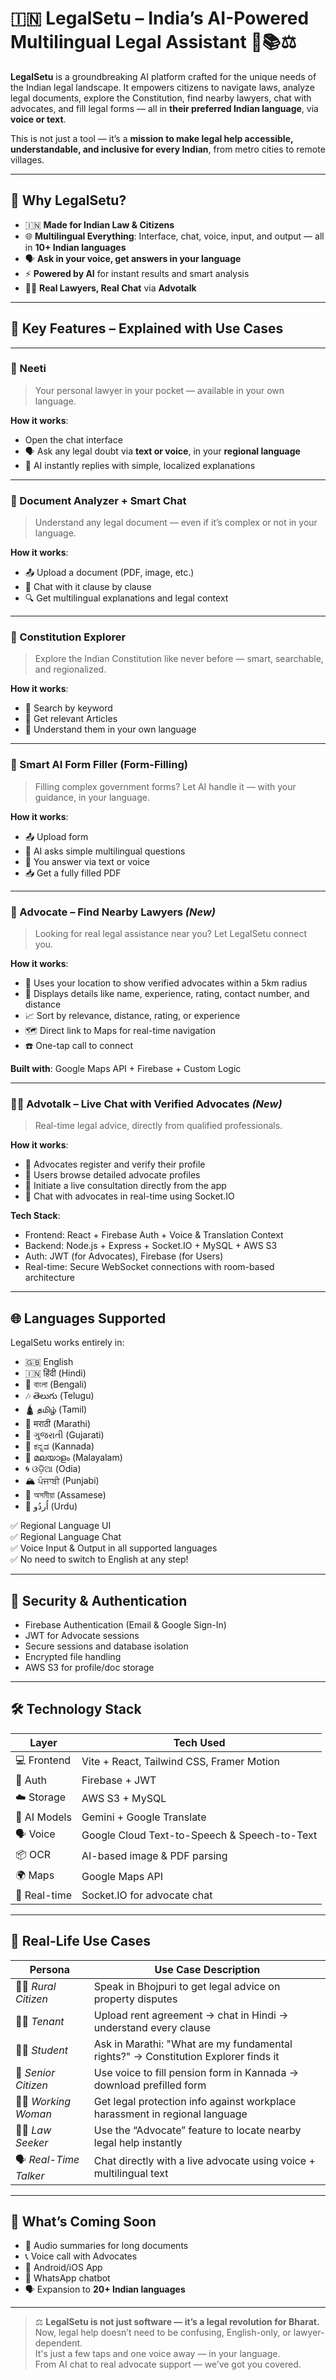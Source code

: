 # 🇮🇳 LegalSetu – India’s AI-Powered Multilingual Legal Assistant 🤖📚⚖️

**LegalSetu** is a groundbreaking AI platform crafted for the unique needs of the Indian legal landscape. It empowers citizens to navigate laws, analyze legal documents, explore the Constitution, find nearby lawyers, chat with advocates, and fill legal forms — all in **their preferred Indian language**, via **voice or text**.

This is not just a tool — it’s a **mission to make legal help accessible, understandable, and inclusive for every Indian**, from metro cities to remote villages.

---

## 🌟 Why LegalSetu?

- 🇮🇳 **Made for Indian Law & Citizens**
- 🌐 **Multilingual Everything**: Interface, chat, voice, input, and output — all in **10+ Indian languages**
- 🗣️ **Ask in your voice, get answers in your language**
- ⚡ **Powered by AI** for instant results and smart analysis
- 👨‍⚖️ **Real Lawyers, Real Chat** via **Advotalk**

---

## 🚀 Key Features – Explained with Use Cases

---

### 🧠 Neeti

> Your personal lawyer in your pocket — available in your own language.

**How it works**:
- Open the chat interface  
- 🗣️ Ask any legal doubt via **text or voice**, in your **regional language**  
- 🤖 AI instantly replies with simple, localized explanations

---

### 📄 Document Analyzer + Smart Chat

> Understand any legal document — even if it’s complex or not in your language.

**How it works**:
- 📤 Upload a document (PDF, image, etc.)  
- 💬 Chat with it clause by clause  
- 🔍 Get multilingual explanations and legal context

---

### 📜 Constitution Explorer

> Explore the Indian Constitution like never before — smart, searchable, and regionalized.

**How it works**:
- 🔎 Search by keyword  
- 📘 Get relevant Articles  
- 📖 Understand them in your own language  

---

### 📝 Smart AI Form Filler (Form-Filling)

> Filling complex government forms? Let AI handle it — with your guidance, in your language.

**How it works**:
- 📤 Upload form  
- 🤖 AI asks simple multilingual questions  
- 📝 You answer via text or voice  
- 📥 Get a fully filled PDF  

---

### 📍 Advocate – Find Nearby Lawyers *(New)*

> Looking for real legal assistance near you? Let LegalSetu connect you.

**How it works**:
- 📌 Uses your location to show verified advocates within a 5km radius  
- 📇 Displays details like name, experience, rating, contact number, and distance  
- 📈 Sort by relevance, distance, rating, or experience  
- 🗺️ Direct link to Maps for real-time navigation  
- ☎️ One-tap call to connect

**Built with**: Google Maps API + Firebase + Custom Logic

---

### 🧑‍⚖️ Advotalk – Live Chat with Verified Advocates *(New)*

> Real-time legal advice, directly from qualified professionals.

**How it works**:
- 🔐 Advocates register and verify their profile
- 📂 Users browse detailed advocate profiles
- 💬 Initiate a live consultation directly from the app
- 🔁 Chat with advocates in real-time using Socket.IO

**Tech Stack**:
- Frontend: React + Firebase Auth + Voice & Translation Context  
- Backend: Node.js + Express + Socket.IO + MySQL + AWS S3  
- Auth: JWT (for Advocates), Firebase (for Users)  
- Real-time: Secure WebSocket connections with room-based architecture

---

## 🌐 Languages Supported

LegalSetu works entirely in:

- 🇬🇧 English  
- 🇮🇳 हिंदी (Hindi)  
- 📿 বাংলা (Bengali)  
- 🎶 తెలుగు (Telugu)  
- 🛕 தமிழ் (Tamil)  
- 🎨 मराठी (Marathi)  
- 🥻 ગુજરાતી (Gujarati)  
- 🥁 ಕನ್ನಡ (Kannada)  
- 🌺 മലയാളം (Malayalam)  
- 🌀 ଓଡ଼ିଆ (Odia)  
- 🏔️ ਪੰਜਾਬੀ (Punjabi)  
- 🌾 অসমীয়া (Assamese)  
- 🕌 اُردُو‎ (Urdu)  

✅ Regional Language UI  
✅ Regional Language Chat  
✅ Voice Input & Output in all supported languages  
✅ No need to switch to English at any step!

---

## 🔐 Security & Authentication

- Firebase Authentication (Email & Google Sign-In)  
- JWT for Advocate sessions  
- Secure sessions and database isolation  
- Encrypted file handling  
- AWS S3 for profile/doc storage

---

## 🛠️ Technology Stack

| Layer        | Tech Used |
|--------------|-----------|
| 💻 Frontend  | Vite + React, Tailwind CSS, Framer Motion |
| 🔐 Auth      | Firebase + JWT |
| ☁️ Storage   | AWS S3 + MySQL |
| 🧠 AI Models | Gemini + Google Translate |
| 🗣️ Voice     | Google Cloud Text-to-Speech & Speech-to-Text |
| 📦 OCR       | AI-based image & PDF parsing |
| 🌍 Maps      | Google Maps API |
| 🔌 Real-time | Socket.IO for advocate chat |

---

## 💼 Real-Life Use Cases

| Persona          | Use Case Description |
|------------------|----------------------|
| 👨‍🌾 *Rural Citizen* | Speak in Bhojpuri to get legal advice on property disputes |
| 👩‍💼 *Tenant*        | Upload rent agreement → chat in Hindi → understand every clause |
| 👩‍🎓 *Student*       | Ask in Marathi: "What are my fundamental rights?" → Constitution Explorer finds it |
| 🧓 *Senior Citizen* | Use voice to fill pension form in Kannada → download prefilled form |
| 👩‍🦰 *Working Woman* | Get legal protection info against workplace harassment in regional language |
| 👨‍⚖️ *Law Seeker*     | Use the “Advocate” feature to locate nearby legal help instantly |
| 🗣️ *Real-Time Talker* | Chat directly with a live advocate using voice + multilingual text |

---

## 🔮 What’s Coming Soon

- 🧾 Audio summaries for long documents  
- 📞 Voice call with Advocates  
- 📱 Android/iOS App  
- 📢 WhatsApp chatbot  
- 🗣️ Expansion to **20+ Indian languages**

---

> ⚖️ **LegalSetu is not just software — it’s a legal revolution for Bharat.**  
> Now, legal help doesn’t need to be confusing, English-only, or lawyer-dependent.  
> It's just a few taps and one voice away — in your language.  
> From AI chat to real advocate support — we’ve got you covered.

